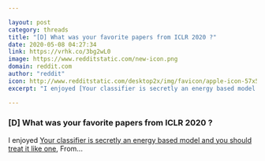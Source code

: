 ```yaml
---

layout: post
category: threads
title: "[D] What was your favorite papers from ICLR 2020 ?"
date: 2020-05-08 04:27:34
link: https://vrhk.co/3bg2wL0
image: https://www.redditstatic.com/new-icon.png
domain: reddit.com
author: "reddit"
icon: http://www.redditstatic.com/desktop2x/img/favicon/apple-icon-57x57.png
excerpt: "I enjoyed [Your classifier is secretly an energy based model and you should treat it like one](<https://openreview.net/pdf?id=Hkxzx0NtDB>), From..."

---
```


### [D] What was your favorite papers from ICLR 2020 ?

I enjoyed [Your classifier is secretly an energy based model and you should treat it like one](<https://openreview.net/pdf?id=Hkxzx0NtDB>), From...